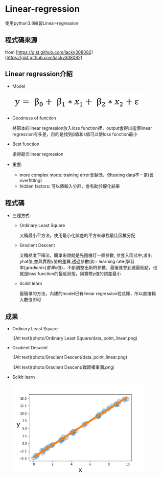 # Linear-regression
使用python3.8練習Linear-regression
## 程式碼來源
from  [https://gist.github.com/jacky308082](https://gist.github.com/jacky308082)

## Linear regression介紹
* Model

  ![Alt text](photo/圖片1.png)
  
* Goodness of function

  將原本的linear regression放入loss function裡，output會得出這個linear regression有多差，目的是找到β值和ε值可以使loss function最小

* Best function

  求得最佳linear regression
  
* 重要:

  * more complex mode: training error會越低，但testing data不一定(會overfitting)
  * hidden factors: 可以將輸入分群，會有助於優化結果
  
## 程式碼
* 三種方式:
  * Ordinary Least Square
  
      又稱最小平方法，使用最小化誤差的平方來尋找最佳函數分配
  
  * Gradient Descent
  
      又稱梯度下降法，簡單來說就是先隨機訂一個參數, 並套入函式中,求出yhat值,並與實際y值的差異,透過參數(β)+ learning rate(學習率)*gradients(差異*x值)，不斷調整出新的參數，最後就會到達最低點，也就是loss function的最低狀態，與實際y值的誤差最小

  * Scikit learn
  
      最簡單的方法，內建的model已有linear regression程式庫，所以直接輸入數值即可
      
## 成果
* Ordinary Least Square

  ![Alt text](photo/Ordinary Least Square/data_point_linear.png)
  
* Gradient Descent

  ![Alt text](photo/Gradient Descent/data_point_linear.png)
  
  ![Alt text](photo/Gradient Descent/截距權重圖.png)

* Scikit learn

  ![Alt text](photo/scikit-learn/scikit_learn.png)
